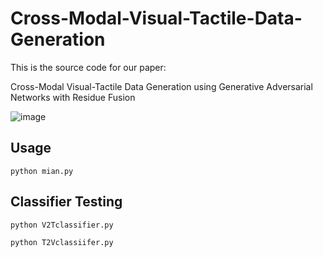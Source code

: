 # Cross-Modal-Visual-Tactile-Data-Generation
This is the source code for our paper: 

Cross-Modal Visual-Tactile Data Generation using Generative Adversarial Networks with Residue Fusion

![image](https://github.com/shaoyuca/Visual-Tactile-Data-Generation/blob/main/image-folder/teas.jpg)

## Usage

```
python mian.py
```
## Classifier Testing

```
python V2Tclassifier.py 
```
```
python T2Vclassiifer.py
```
